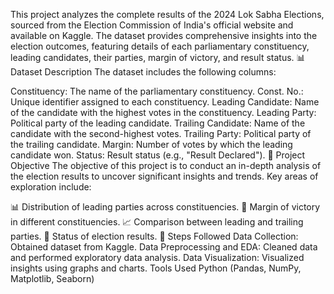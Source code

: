 This project analyzes the complete results of the 2024 Lok Sabha Elections, sourced from the Election Commission of India's official website and available on Kaggle. The dataset provides comprehensive insights into the election outcomes, featuring details of each parliamentary constituency, leading candidates, their parties, margin of victory, and result status.
📊 Dataset Description
The dataset includes the following columns:

Constituency: The name of the parliamentary constituency.
Const. No.: Unique identifier assigned to each constituency.
Leading Candidate: Name of the candidate with the highest votes in the constituency.
Leading Party: Political party of the leading candidate.
Trailing Candidate: Name of the candidate with the second-highest votes.
Trailing Party: Political party of the trailing candidate.
Margin: Number of votes by which the leading candidate won.
Status: Result status (e.g., "Result Declared").
🎯 Project Objective
The objective of this project is to conduct an in-depth analysis of the election results to uncover significant insights and trends. Key areas of exploration include:

📊 Distribution of leading parties across constituencies.
🏅 Margin of victory in different constituencies.
📈 Comparison between leading and trailing parties.
📢 Status of election results.
📑 Steps Followed
Data Collection: Obtained dataset from Kaggle.
Data Preprocessing and EDA: Cleaned data and performed exploratory data analysis.
Data Visualization: Visualized insights using graphs and charts.
Tools Used
Python (Pandas, NumPy, Matplotlib, Seaborn)
